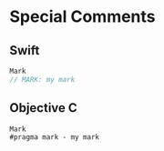 # Special Comments

## Swift
```swift
Mark
// MARK: my mark
```
## Objective C
```objc
Mark
#pragma mark - my mark
```

